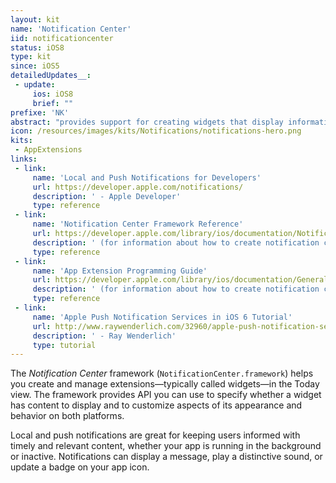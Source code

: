 ```yaml
---
layout: kit
name: 'Notification Center'
iid: notificationcenter
status: iOS8
type: kit
since: iOS5
detailedUpdates__:
 - update:
     ios: iOS8
     brief: ""
prefixe: 'NK'
abstract: "provides support for creating widgets that display information in Notification Center"
icon: /resources/images/kits/Notifications/notifications-hero.png
kits:
 - AppExtensions
links:
 - link:
     name: 'Local and Push Notifications for Developers'
     url: https://developer.apple.com/notifications/
     description: ' - Apple Developer'
     type: reference
 - link:
     name: 'Notification Center Framework Reference'
     url: https://developer.apple.com/library/ios/documentation/NotificationCenter/Reference/NotificationCenter_Framework/index.html
     description: ' (for information about how to create notification center widgets)'
     type: reference
 - link:
     name: 'App Extension Programming Guide'
     url: https://developer.apple.com/library/ios/documentation/General/Conceptual/ExtensibilityPG/index.html#//apple_ref/doc/uid/TP40014214
     description: ' (for information about how to create notification center widgets)'
     type: reference
 - link:
     name: 'Apple Push Notification Services in iOS 6 Tutorial'
     url: http://www.raywenderlich.com/32960/apple-push-notification-services-in-ios-6-tutorial-part-1
     description: ' - Ray Wenderlich'
     type: tutorial
---
```


The *Notification Center* framework (`NotificationCenter.framework`) helps you create and manage extensions—typically called widgets—in the Today view. The framework provides API you can use to specify whether a widget has content to display and to customize aspects of its appearance and behavior on both platforms.

Local and push notifications are great for keeping users informed with timely and relevant content, whether your app is running in the background or inactive. Notifications can display a message, play a distinctive sound, or update a badge on your app icon.
